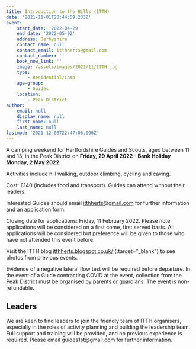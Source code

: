 ```yaml
---
title: Introduction to the Hills (ITTH)
date: '2021-11-01T20:44:59.233Z'
event:
    start_date: '2022-04-29'
    end_date: '2022-05-02'
    address: Derbyshire
    contact_name: null
    contact_email: itthherts@gmail.com
    contact_number: ''
    book_now_link: ''
    image: /assets/images/2021/11/ITTH.jpg
    type:
        - Residential/Camp
    age-group:
        - Guides
    location:
        - Peak District
author:
    email: null
    display_name: null
    first_name: null
    last_name: null
lastmod: '2021-12-08T22:47:06.096Z'
---
```

A camping weekend for Hertfordshire Guides and Scouts, aged between 11 and 13, in the Peak District on **Friday, 29 April 2022 - Bank Holiday Monday, 2 May 2022**

Activities include hill walking, outdoor climbing, cycling and caving.

Cost: £140 (includes food and transport).  Guides can attend without their leaders.

Interested Guides should email [itthherts@gmail.com](mailto:itthherts@gmail.com) for further information and an application form.

Closing date for applications:  Friday, 11 February 2022.  Please note applications will be considered on a first come, first served basis.  All applications will be considered but preference will be given to those who have not attended this event before.

Visit the ITTH blog [itthherts.blogspot.co.uk/ <i class="fa fa-external-link"></i>](https://itthherts.blogspot.co.uk/){:target="_blank"} to see photos from previous events.

Evidence of a negative lateral flow test will be required before departure.  In the event of a Guide contracting COVID at the event, collection from the Peak District must be organised by parents or guardians.  The event is non-refundable.

## Leaders

We are keen to find leaders to join the friendly team of ITTH organisers, especially in the roles of activity planning and building the leadership team.  Full support and training will be provided, and no previous experience is required.  Please email [guides1st@gmail.com](mailto:guides1st@gmail.com) for further information.

